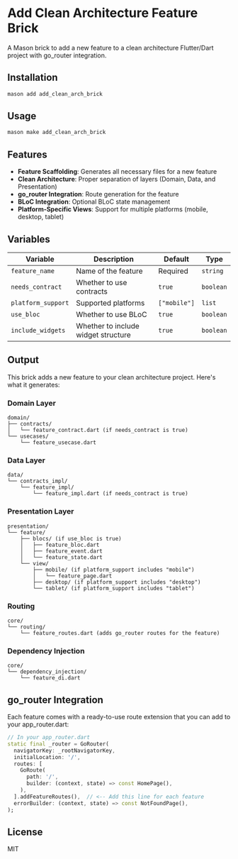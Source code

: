 # Add Clean Architecture Feature Brick

A Mason brick to add a new feature to a clean architecture Flutter/Dart project with go_router integration.

## Installation

```bash
mason add add_clean_arch_brick
```

## Usage

```bash
mason make add_clean_arch_brick
```

## Features

- **Feature Scaffolding**: Generates all necessary files for a new feature
- **Clean Architecture**: Proper separation of layers (Domain, Data, and Presentation)
- **go_router Integration**: Route generation for the feature
- **BLoC Integration**: Optional BLoC state management
- **Platform-Specific Views**: Support for multiple platforms (mobile, desktop, tablet)

## Variables

| Variable         | Description                         | Default     | Type      |
|------------------|-------------------------------------|-------------|-----------|
| `feature_name`   | Name of the feature                 | Required    | `string`  |
| `needs_contract` | Whether to use contracts            | `true`      | `boolean` |
| `platform_support` | Supported platforms               | `["mobile"]` | `list`   |
| `use_bloc`       | Whether to use BLoC                 | `true`      | `boolean` |
| `include_widgets`| Whether to include widget structure | `true`      | `boolean` |

## Output

This brick adds a new feature to your clean architecture project. Here's what it generates:

### Domain Layer
```
domain/
├── contracts/
│   └── feature_contract.dart (if needs_contract is true)
└── usecases/
    └── feature_usecase.dart
```

### Data Layer
```
data/
└── contracts_impl/
    └── feature_impl/
        └── feature_impl.dart (if needs_contract is true)
```

### Presentation Layer
```
presentation/
└── feature/
    ├── blocs/ (if use_bloc is true)
    │   ├── feature_bloc.dart
    │   ├── feature_event.dart
    │   └── feature_state.dart
    └── view/
        ├── mobile/ (if platform_support includes "mobile")
        │   └── feature_page.dart
        ├── desktop/ (if platform_support includes "desktop")
        └── tablet/ (if platform_support includes "tablet")
```

### Routing
```
core/
└── routing/
    └── feature_routes.dart (adds go_router routes for the feature)
```

### Dependency Injection
```
core/
└── dependency_injection/
    └── feature_di.dart
```

## go_router Integration

Each feature comes with a ready-to-use route extension that you can add to your app_router.dart:

```dart
// In your app_router.dart
static final _router = GoRouter(
  navigatorKey: _rootNavigatorKey,
  initialLocation: '/',
  routes: [
    GoRoute(
      path: '/',
      builder: (context, state) => const HomePage(),
    ),
  ].addFeatureRoutes(),  // <-- Add this line for each feature
  errorBuilder: (context, state) => const NotFoundPage(),
);
```

## License

MIT 